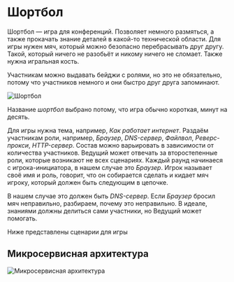 # Шортбол

Шортбол — игра для конференций. Позволяет немного размяться, а также прокачать знание деталей в какой-то технической области.
Для игры нужен мяч, который можно безопасно перебрасывать друг другу.
Такой, который ничего не разобьёт и никому ничего не сломает.
Также нужна игральная кость.

Участникам можно выдавать бейджи с ролями, но это не обязательно, потому что участников немного и они быстро друг друга запоминают.

![Шортбол](https://github.com/markshevchenko/team-battles/assets/10639110/900c9f36-a7c7-4b32-80e5-ed4dcd2b05d2)

Название *шортбол* выбрано потому, что игра обычно короткая, минут на десять.

Для игры нужна тема, например, *Как работает интернет*.
Раздаём участникам роли, например, *Браузер*, *DNS-сервер*, *Файлвол*, *Реверс-прокси*, *HTTP-сервер*.
Состав можно варьировать в зависимости от количества участников.
Ведущий может отвечать за второстепенные роли, которые возникают не всех сценариях.
Каждый раунд начинаеся с игрока-инициатора, в нашем случае это *Браузер*.
Игрок называет своё имя и роль, говорит, что он собирается сделать и кидает мяч игроку, который должен быть следующим в цепочке.

В нашем случае это должен быть *DNS-сервер*.
Если *Браузер* бросил мяч неправильно, разбираем, почему это неправильно.
В идеале, знаниями должны делиться сами участники, но Ведущий может помогать.

Ниже представлены сценарии для игры

## Микросервисная архитектура

![Микросервисная архитектура](https://github.com/user-attachments/assets/90f2bef7-2487-408a-b9fd-bddad0c05493)
